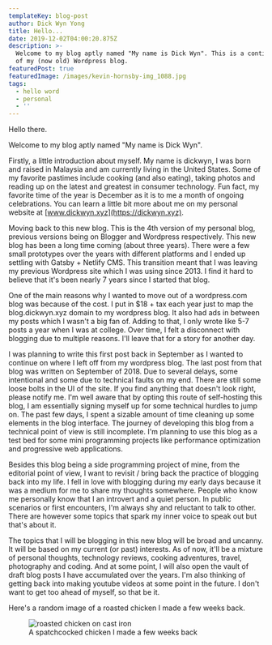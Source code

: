```yaml
---
templateKey: blog-post
author: Dick Wyn Yong
title: Hello...
date: 2019-12-02T04:00:20.875Z
description: >-
  Welcome to my blog aptly named "My name is Dick Wyn". This is a continuation
  of my (now old) Wordpress blog.
featuredPost: true
featuredImage: /images/kevin-hornsby-img_1088.jpg
tags:
  - hello word
  - personal
  - ''
---
```


Hello there.

Welcome to my blog aptly named "My name is Dick Wyn".

Firstly, a little introduction about myself. My name is dickwyn, I was born and raised in Malaysia and am currently living in the United States. Some of my favorite pastimes include cooking (and also eating), taking photos and reading up on the latest and greatest in consumer technology. Fun fact, my favorite time of the year is December as it is to me a month of ongoing celebrations. You can learn a little bit more about me on my personal website at [www.dickwyn.xyz](https://dickwyn.xyz).

Moving back to this new blog. This is the 4th version of my personal blog, previous versions being on Blogger and Wordpress respectively. This new blog has been a long time coming (about three years). There were a few small prototypes over the years with different platforms and I ended up settling with Gatsby + Netlify CMS. This transition meant that I was leaving my previous Wordpress site which I was using since 2013. I find it hard to believe that it's been nearly 7 years since I started that blog.

One of the main reasons why I wanted to move out of a wordpress.com blog was because of the cost. I put in \$18 + tax each year just to map the blog.dickwyn.xyz domain to my wordpress blog. It also had ads in between my posts which I wasn't a big fan of. Adding to that, I only wrote like 5-7 posts a year when I was at college. Over time, I felt a disconnect with blogging due to multiple reasons. I'll leave that for a story for another day.

I was planning to write this first post back in September as I wanted to continue on where I left off from my wordpress blog. The last post from that blog was written on September of 2018. Due to several delays, some intentional and some due to technical faults on my end. There are still some loose bolts in the UI of the site. If you find anything that doesn't look right, please notify me. I'm well aware that by opting this route of self-hosting this blog, I am essentially signing myself up for some technical hurdles to jump on. The past few days, I spent a sizable amount of time cleaning up some elements in the blog interface. The journey of developing this blog from a technical point of view is still incomplete. I'm planning to use this blog as a test bed for some mini programming projects like performance optimization and progressive web applications.

Besides this blog being a side programming project of mine, from the editorial point of view, I want to revisit / bring back the practice of blogging back into my life. I fell in love with blogging during my early days because it was a medium for me to share my thoughts somewhere. People who know me personally know that I an introvert and a quiet person. In public scenarios or first encounters, I'm always shy and reluctant to talk to other. There are however some topics that spark my inner voice to speak out but that's about it.

The topics that I will be blogging in this new blog will be broad and uncanny. It will be based on my current (or past) interests. As of now, it'll be a mixture of personal thoughts, technology reviews, cooking adventures, travel, photography and coding. And at some point, I will also open the vault of draft blog posts I have accumulated over the years. I'm also thinking of getting back into making youtube videos at some point in the future. I don't want to get too ahead of myself, so that be it.

Here's a random image of a roasted chicken I made a few weeks back.

<figure>
  <img src="/images/20191123_112755.jpg" alt="roasted chicken on cast iron">
  <figcaption>A spatchcocked chicken I made a few weeks back</figcaption>
</figure>
